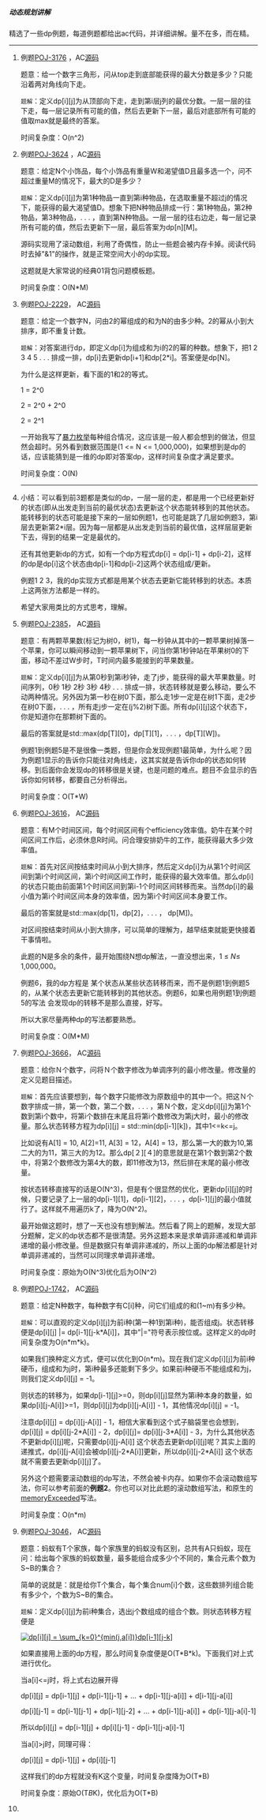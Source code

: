##### 动态规划讲解

精选了一些dp例题，每道例题都给出ac代码，并详细讲解。量不在多，而在精。

---

1. 例题[POJ-3176](https://vjudge.net/problem/POJ-3176) ，AC[源码](./POJ-3176.cc)

   题意：给一个数字三角形，问从top走到底部能获得的最大分数是多少？只能沿着两对角线向下走。

   `题解`：定义dp\[i][j]为从顶部向下走，走到第i层j列的最优分数。一层一层的往下走，每一层记录所有可能的值，然后去更新下一层，最后对底部所有可能的值取max就是最终的答案。

   时间复杂度：O(n^2)

2. 例题[POJ-3624](https://vjudge.net/problem/POJ-3624) ，AC[源码](./POJ-3624.cc)

   题意：给定N个小饰品，每个小饰品有重量W和渴望值D且最多选一个，问不超过重量M的情况下，最大的D是多少？

   `题解`：定义dp\[i][j]为第1种物品一直到第i种物品，在选取重量不超过j的情况下，能获得的最大渴望值D。想象下把N种物品排成一行：第1种物品，第2种物品，第3种物品，. . . ，直到第N种物品。一层一层的往右边走，每一层记录所有可能的值，然后去更新下一层，最后答案为dp\[n][M]。

   源码实现用了滚动数组，利用了奇偶性，防止一些题会被内存卡掉。阅读代码时去掉"&1"的操作，就是正常空间大小的dp实现。
   
   这题就是大家常说的经典01背包问题模板题。
   
   时间复杂度：O(N*M)
   
3. 例题[POJ-2229](https://vjudge.net/problem/POJ-2229)， AC[源码](./POJ-2229.cc)

   题意：给定一个数字N，问由2的幂组成的和为N的由多少种。2的幂从小到大排序，即不重复计数。

   `题解`：对答案进行dp，即定义dp\[i]为组成和为i的2的幂的种数。想象下，把1 2 3 4 5 . . . 排成一排，dp\[i]去更新dp\[i+1]和dp\[2*i]。答案便是dp\[N]。

   为什么是这样更新，看下面的1和2的等式。

   1 = 2^0

   2 = 2^0 + 2^0

   2 = 2^1

   一开始我写了[暴力枚举](./POJ-2229-timeout.cc)每种组合情况，这应该是一般人都会想到的做法，但显然会超时。另外看到数据范围是(1 <= N <= 1,000,000)，如果想到是dp的话，应该能猜到是一维的dp即对答案dp，这样时间复杂度才满足要求。

   时间复杂度：O(N)

4. ------

   小结：可以看到前3题都是类似的dp，一层一层的走，都是用一个已经更新好的状态(即从出发走到当前的最优状态)去更新这个状态能转移到的其他状态。能转移到的状态可能是接下来的一层如例题1，也可能是跳了几层如例题3，第i层去更新第2*i层。因为每一层都是从出发走到当前的最优值，这样层层更新下去，得到的结果一定是最优的。

   还有其他更新dp的方式，如有一个dp方程式dp[i] = dp[i-1] + dp[i-2]，这样的dp是dp[i]这个状态由dp[i-1]和dp[i-2]这两个状态组成/更新。

   例题1 2 3，我的dp实现方式都是用某个状态去更新它能转移到的状态。本质上这两张方法都是一样的。

   希望大家用类比的方式思考，理解。

5. 例题[POJ-2385](https://vjudge.net/problem/POJ-2385)， AC[源码](./POJ-2385.cc)

   题意：有两颗苹果数(标记为树0，树1)，每一秒钟从其中的一颗苹果树掉落一个苹果，你可以瞬间移动到一颗苹果树下，问当你第1秒钟站在苹果树0的下面，移动不差过W步时，T时间内最多能接到的苹果数量。

   `题解`：定义dp\[i][j]为从第0秒到第i秒钟，走了j步，能获得的最大苹果数量。时间序列，0秒 1秒 2秒 3秒 4秒 . . . 排成一排，状态转移就是要么移动，要么不动两种情况。另外因为第一秒在树0下面，那么走1步一定是在树1下面，走2步在树0下面，. . . ，所有走j步一定在(j%2)树下面。所有dp\[i][j]这个状态下，你是知道你在那颗树下面的。

   最后的答案就是std::max(dp\[T][0]，dp\[T][1]，. . . ，dp\[T][W])。

   例题1到例题5是不是很像一类题，但是你会发现例题1最简单，为什么呢？因为例题1显示的告诉你只能往对角线走，这其实就是告诉你dp的状态如何转移。到后面你会发现dp的转移很是关键，也是问题的难点。题目不会显示的告诉你如何转移，都要自己分析得出。

   时间复杂度：O(T*W)

6. 例题[POJ-3616](https://vjudge.net/problem/POJ-3616)， AC[源码](./POJ-3616.cc)

   题意：有M个时间区间，每个时间区间有个efficiency效率值。奶牛在某个时间区间工作后，必须休息R时间。问合理安排奶牛的工作，能获得最大多少效率值。

   `题解`：首先对区间按结束时间从小到大排序，然后定义dp[i]为从第1个时间区间到第i个时间区间，第i个时间区间工作时，能获得的最大效率值。那么dp[i]的状态只能由前面第1个时间区间到第i-1个时间区间转移而来。当然dp[i]的最小值为第i个时间区间本身的效率值，因为第i个时间区间本身要工作。

   最后的答案就是std::max(dp[1]，dp[2]，. . . ， dp[M])。

   对区间按结束时间从小到大排序，可以简单的理解为，越早结束就能更快接着干事情啦。

   此题的N是多余的条件，最开始围绕N想dp解法，一直没想出来，1 ≤ *N*≤ 1,000,000。

   例题6，我的dp方程是 某个状态从某些状态转移而来，而不是例题1到例题5的，从某个状态去更新它能转移到的其他状态。例题6，如果也用例题1到例题5的写法
   会发现dp的转移不是那么直接，好写。

   所以大家尽量两种dp的写法都要熟悉。

   时间复杂度：O(M*M)

7. 例题[POJ-3666](https://vjudge.net/problem/POJ-3666)， AC[源码](./POJ-3666.cc)

   题意：给你Ｎ个数字，问将Ｎ个数字修改为单调序列的最小修改量。修改量的定义见题目描述。

   `题解`：首先应该要想到，每个数字只能修改为原数组中的其中一个。把这Ｎ个数字排成一排，第一个数，第二个数，. . . ，第Ｎ个数，定义dp\[i][j]为第1个数到第i个数中，将第i个数排在末尾且将第i个数修改为第j大时，最小的修改量。那么状态转移方程为dp\[i][j] = std::min(dp\[i-1][k])，其中1<=k<=j。

   比如说有A[1] = 10, A[2]=11, A[3] = 12，A[4] = 13，那么第一大的数为10,第二大的为11，第三大的为12。那么dp\[２][４]的意思就是在第1个数到第2个数中，将第2个数修改为第4大的数，即11修改为13，然后排在末尾的最小修改量。

   按状态转移直接写的话是O(N^3)，但是有个很显然的优化，更新dp\[i][j]的时候，只要记录了上一层的dp\[i-1][1]，dp\[i-1][2]，. . . ，dp\[i-1][j]的最小值就行了。这样就不用遍历k了，降为O(N^2)。

   最开始做这题时，想了一天也没有想到解法。然后看了网上的题解，发现大部分题解，定义的dp状态都不是很清楚。另外这题本来是求单调非递减和单调非递增的最小修改量。但是数据只有单调非递减的，所以上面的dp解法都是针对单调非递减的，当然可以同理求单调非递增。

   时间复杂度：原始为O(N^3)优化后为O(N^2)
   
8. 例题[POJ-1742](https://vjudge.net/problem/POJ-1742)， AC[源码](./POJ-1742.cc)

   题意：给定N种数字，每种数字有C[i]种，问它们组成的和(1~m)有多少种。

   `题解`：可以直观的定义dp\[i][j]为前i种(第一种1到第i种)，能否组成j。状态转移便是dp\[i][j] |= dp\[i-1][j-k*A[i]]，其中"|="符号表示按位或。这样定义的dp时间复杂度为O(n\*m\*k)。

   如果我们换种定义方式，便可以优化到O(n*m)。现在我们定义dp\[i][j]为前i种硬币，组成和为j时，第i种最多还能剩下多少。如果前i种硬币不能组成和为j，则我们定义dp\[i][j] = -1。

   则状态的转移为，如果dp\[i-1][j]>=0，则dp\[i][j]显然为第i种本身的数量，如果dp\[i][j-A[i]]>=1，则dp\[i][j]为dp\[i][j-A[i]] - 1，其他情况dp\[i][j] = -1。

   注意dp\[i][j] = dp\[i][j-A[i]] - 1，相信大家看到这个式子脑袋里也会想到，dp\[i][j] = dp\[i][j-2*A[i]] - 2，dp\[i][j]= dp\[i][j-3\*A[i]] - 3，为什么其他状态不更新dp\[i][j]呢，只需要dp\[i][j-A[i]] 这个状态去更新dp\[i][j]呢？其实上面的递推式，dp\[i][j-A[i]]会被dp\[i][j-2\*A[i]]更新，所以dp\[i][j-2\*A[i]] 这个状态就不需要去更新dp\[i][j]了。

   另外这个题需要滚动数组的dp写法，不然会被卡内存。如果你不会滚动数组写法，你可以参考前面的**例题2**。你也可以对比此题的滚动数组写法，和原生的[memoryExceeded](./POJ-1742-memoryExceeded.cc)写法。

   时间复杂度：O(n*m)

9. 例题[POJ-3046](./POJ-3046.cc)， AC[源码](./POJ-3046.cc)

   题意：蚂蚁有T个家族，每个家族里的蚂蚁没有区别，总共有A只蚂蚁，现在问：给出每个家族的蚂蚁数量，最多能组合成多少个不同的，集合元素个数为S~B的集合？
   
   简单的说就是：就是给你T个集合，每个集合num[i]个数，这些数排列组合能有多少个，个数为S~B的集合。
   
   `题解`：定义dp[i][j]为前i种集合，选出j个数组成的组合个数。则状态转移方程便是
   
   <a href="https://www.codecogs.com/eqnedit.php?latex=dp[i][j]&space;=&space;\sum_{k=0}^{min(j,a[i])}dp[i-1][j-k]" target="_blank"><img src="https://latex.codecogs.com/gif.latex?dp[i][j]&space;=&space;\sum_{k=0}^{min(j,a[i])}dp[i-1][j-k]" title="dp[i][j] = \sum_{k=0}^{min(j,a[i])}dp[i-1][j-k]" /></a>
   
   如果直接用上面的dp方程，那么时间复杂度便是O(T\*B*k)。下面我们对上式进行优化。
   
   当a[i]<=j时，将上式右边展开得
   
   dp[i][j] = dp[i-1][j] + dp[i-1][j-1] + ... + dp[i-1][j-a[i]] + d[i-1][j-a[i]]
   
   dp[i][j-1] = dp[i-1][j-1] + dp[i-1][j-2] + ... + dp[i-1][j-a[i]] + dp[i-1][j-a[i]-1] 
   
   所以dp[i][j] = dp[i-1][j] + dp[i][j-1] - dp[i-1][j-a[i]-1]
   
   当a[i]>j时，同理可得：
   
   dp[i][j] = dp[i-1][j] + dp[i][j-1]
   
   这样我们的dp方程就没有K这个变量，时间复杂度降为O(T*B)
   
   时间复杂度：原始O(T*B*K)，优化后为O(T*B)
    
10. 

    

    

    

    

    

    









